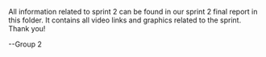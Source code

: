 All information related to sprint 2 can be found in our sprint 2 final report in this folder. It contains all video links and graphics related to the sprint. Thank you!

--Group 2
